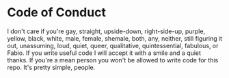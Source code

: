 # Code of Conduct

I don't care if you're gay, straight, upside-down, right-side-up, purple, yellow, black, white, male, female, shemale, both, any, neither, still figuring it out, unassuming, loud, quiet, queer, qualitative, quintessential, fabulous, or Fabio. If you write useful code I will accept it with a smile and a quiet thanks. If you're a mean person you won't be allowed to write code for this repo. It's pretty simple, people.